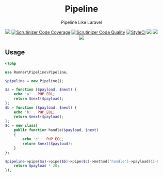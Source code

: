 <h1 align="center">Pipeline</h1>

<p align="center">Pipeline Like Laravel</p>

<p align="center">
<a href="https://travis-ci.org/RunnerLee/pipeline"><img src="https://travis-ci.org/RunnerLee/pipeline.svg?branch=master" /></a>
<a href="https://scrutinizer-ci.com/g/RunnerLee/pipeline/?branch=master"><img src="https://scrutinizer-ci.com/g/RunnerLee/pipeline/badges/coverage.png?b=master" title="Scrutinizer Code Coverage"></a>
<a href="https://scrutinizer-ci.com/g/RunnerLee/pipeline/?branch=master"><img src="https://scrutinizer-ci.com/g/RunnerLee/pipeline/badges/quality-score.png?b=master" title="Scrutinizer Code Quality"></a>
<a href="https://styleci.io/repos/163383488"><img src="https://styleci.io/repos/82630238/shield?branch=master" alt="StyleCI"></a>
<a href="https://github.com/RunnerLee/pipeline"><img src="https://poser.pugx.org/runner/pipeline/v/stable" /></a>
<a href="http://www.php.net/"><img src="https://img.shields.io/badge/php-%3E%3D5.6-8892BF.svg" /></a>
<a href="https://github.com/RunnerLee/pipeline"><img src="https://poser.pugx.org/runner/pipeline/license" /></a>
</p>

## Usage

```php
<?php

use Runner\Pipeline\Pipeline;

$pipeline = new Pipeline();

$a = function ($payload, $next) {
    echo 'a' . PHP_EOL;
    return $next($payload);
};
$b = function ($payload, $next) {
    echo 'b' . PHP_EOL;
    return $next($payload);
};
$c = new class{
    public function handle($payload, $next)
    {
        echo 'c' . PHP_EOL;
        return $next($payload);
    }
};

$pipeline->pipe($a)->pipe($b)->pipe($c)->method('handle')->payload(1)->process(function ($payload) {
    return $payload * 20;
});

```